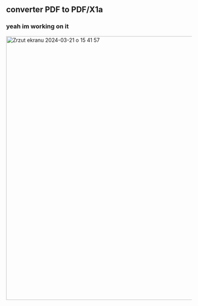 ## converter PDF to PDF/X1a
### yeah im working on it 
<img width="717" alt="Zrzut ekranu 2024-03-21 o 15 41 57" src="https://github.com/berrryone/converter-PDF-to-PDF-X1a/assets/151057392/812a5d6d-c130-4ac0-bd8d-cb24ecdbbe12">
